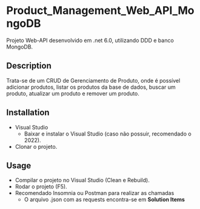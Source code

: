 # Product_Management_Web_API_MongoDB

Projeto Web-API desenvolvido em .net 6.0, utilizando DDD e banco MongoDB.

## Description
Trata-se de um CRUD de Gerenciamento de Produto, onde é possível adicionar produtos, listar os produtos da base de dados, buscar um produto, atualizar um produto e remover um produto.

## Installation
- Visual Studio
	- Baixar e instalar o Visual Studio (caso não possuir, recomendado o 2022).
- Clonar o projeto.

## Usage
- Compilar o projeto no Visual Studio (Clean e Rebuild).
- Rodar o projeto (F5).
- Recomendado Insomnia ou Postman para realizar as chamadas
  - O arquivo .json com as requests encontra-se em **Solution Items**

